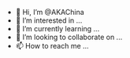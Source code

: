 - 👋 Hi, I’m @AKAChina
- 👀 I’m interested in ...
- 🌱 I’m currently learning ...
- 💞️ I’m looking to collaborate on ...
- 📫 How to reach me ...

<!---
AKAChina/AKAChina is a ✨ special ✨ repository because its `README.md` (this file) appears on your GitHub profile.
You can click the Preview link to take a look at your changes.
--->
